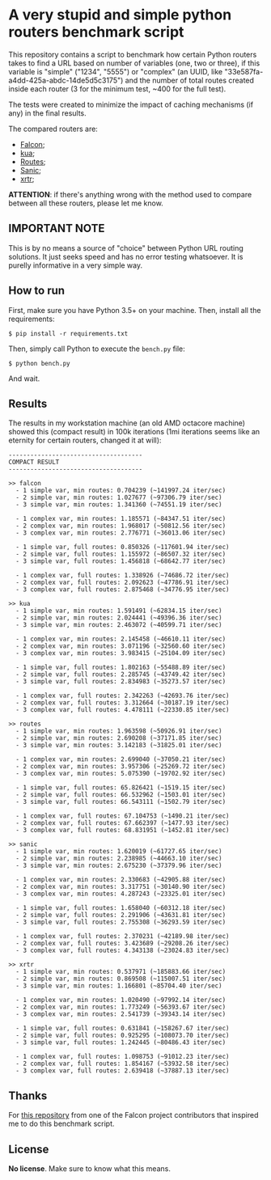 # A very stupid and simple python routers benchmark script

This repository contains a script to benchmark how certain Python routers takes to find a URL based on number of variables (one, two or three), if this variable is "simple" ("1234", "5555") or "complex" (an UUID, like "33e587fa-a4dd-425a-abdc-14de5d5c3175") and the number of total routes created inside each router (3 for the minimum test, ~400 for the full test).

The tests were created to minimize the impact of caching mechanisms (if any) in the final results.

The compared routers are:

- [Falcon](https://falcon.readthedocs.io/en/stable/);
- [kua](https://github.com/nitely/kua);
- [Routes](https://routes.readthedocs.io/en/latest/);
- [Sanic](https://github.com/huge-success/sanic);
- [xrtr](https://github.com/vltr/xrtr);

**ATTENTION**: if there's anything wrong with the method used to compare between all these routers, please let me know.

## IMPORTANT NOTE

This is by no means a source of "choice" between Python URL routing solutions. It just seeks speed and has no error testing whatsoever. It is purelly informative in a very simple way.

## How to run

First, make sure you have Python 3.5+ on your machine. Then, install all the requirements:

```
$ pip install -r requirements.txt
```

Then, simply call Python to execute the `bench.py` file:

```
$ python bench.py
```

And wait.

## Results

The results in my workstation machine (an old AMD octacore machine) showed this (compact result) in 100k iterations (1mi iterations seems like an eternity for certain routers, changed it at will):

```
-------------------------------------
COMPACT RESULT
-------------------------------------

>> falcon
  - 1 simple var, min routes: 0.704239 (~141997.24 iter/sec)
  - 2 simple var, min routes: 1.027677 (~97306.79 iter/sec)
  - 3 simple var, min routes: 1.341360 (~74551.19 iter/sec)

  - 1 complex var, min routes: 1.185571 (~84347.51 iter/sec)
  - 2 complex var, min routes: 1.968017 (~50812.56 iter/sec)
  - 3 complex var, min routes: 2.776771 (~36013.06 iter/sec)

  - 1 simple var, full routes: 0.850326 (~117601.94 iter/sec)
  - 2 simple var, full routes: 1.155972 (~86507.32 iter/sec)
  - 3 simple var, full routes: 1.456818 (~68642.77 iter/sec)

  - 1 complex var, full routes: 1.338926 (~74686.72 iter/sec)
  - 2 complex var, full routes: 2.092623 (~47786.91 iter/sec)
  - 3 complex var, full routes: 2.875468 (~34776.95 iter/sec)

>> kua
  - 1 simple var, min routes: 1.591491 (~62834.15 iter/sec)
  - 2 simple var, min routes: 2.024441 (~49396.36 iter/sec)
  - 3 simple var, min routes: 2.463072 (~40599.71 iter/sec)

  - 1 complex var, min routes: 2.145458 (~46610.11 iter/sec)
  - 2 complex var, min routes: 3.071196 (~32560.60 iter/sec)
  - 3 complex var, min routes: 3.983415 (~25104.09 iter/sec)

  - 1 simple var, full routes: 1.802163 (~55488.89 iter/sec)
  - 2 simple var, full routes: 2.285745 (~43749.42 iter/sec)
  - 3 simple var, full routes: 2.834983 (~35273.57 iter/sec)

  - 1 complex var, full routes: 2.342263 (~42693.76 iter/sec)
  - 2 complex var, full routes: 3.312664 (~30187.19 iter/sec)
  - 3 complex var, full routes: 4.478111 (~22330.85 iter/sec)

>> routes
  - 1 simple var, min routes: 1.963598 (~50926.91 iter/sec)
  - 2 simple var, min routes: 2.690208 (~37171.85 iter/sec)
  - 3 simple var, min routes: 3.142183 (~31825.01 iter/sec)

  - 1 complex var, min routes: 2.699040 (~37050.21 iter/sec)
  - 2 complex var, min routes: 3.957306 (~25269.72 iter/sec)
  - 3 complex var, min routes: 5.075390 (~19702.92 iter/sec)

  - 1 simple var, full routes: 65.826421 (~1519.15 iter/sec)
  - 2 simple var, full routes: 66.532962 (~1503.01 iter/sec)
  - 3 simple var, full routes: 66.543111 (~1502.79 iter/sec)

  - 1 complex var, full routes: 67.104753 (~1490.21 iter/sec)
  - 2 complex var, full routes: 67.662397 (~1477.93 iter/sec)
  - 3 complex var, full routes: 68.831951 (~1452.81 iter/sec)

>> sanic
  - 1 simple var, min routes: 1.620019 (~61727.65 iter/sec)
  - 2 simple var, min routes: 2.238985 (~44663.10 iter/sec)
  - 3 simple var, min routes: 2.675230 (~37379.96 iter/sec)

  - 1 complex var, min routes: 2.330683 (~42905.88 iter/sec)
  - 2 complex var, min routes: 3.317751 (~30140.90 iter/sec)
  - 3 complex var, min routes: 4.287243 (~23325.01 iter/sec)

  - 1 simple var, full routes: 1.658040 (~60312.18 iter/sec)
  - 2 simple var, full routes: 2.291906 (~43631.81 iter/sec)
  - 3 simple var, full routes: 2.755308 (~36293.59 iter/sec)

  - 1 complex var, full routes: 2.370231 (~42189.98 iter/sec)
  - 2 complex var, full routes: 3.423689 (~29208.26 iter/sec)
  - 3 complex var, full routes: 4.343138 (~23024.83 iter/sec)

>> xrtr
  - 1 simple var, min routes: 0.537971 (~185883.66 iter/sec)
  - 2 simple var, min routes: 0.869508 (~115007.51 iter/sec)
  - 3 simple var, min routes: 1.166801 (~85704.40 iter/sec)

  - 1 complex var, min routes: 1.020490 (~97992.14 iter/sec)
  - 2 complex var, min routes: 1.773249 (~56393.67 iter/sec)
  - 3 complex var, min routes: 2.541739 (~39343.14 iter/sec)

  - 1 simple var, full routes: 0.631841 (~158267.67 iter/sec)
  - 2 simple var, full routes: 0.925295 (~108073.70 iter/sec)
  - 3 simple var, full routes: 1.242445 (~80486.43 iter/sec)

  - 1 complex var, full routes: 1.098753 (~91012.23 iter/sec)
  - 2 complex var, full routes: 1.854167 (~53932.58 iter/sec)
  - 3 complex var, full routes: 2.639418 (~37887.13 iter/sec)
```

## Thanks

For [this repository](https://github.com/richardolsson/falcon-routing-survey) from one of the Falcon project contributors that inspired me to do this benchmark script.

## License

**No license**. Make sure to know what this means.
